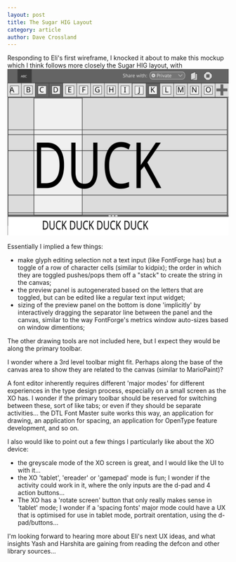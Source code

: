```yaml
---
layout: post
title: The Sugar HIG Layout
category: article
author: Dave Crossland
---
```


Responding to Eli's first wireframe, I knocked it about to make this mockup which I think follows more closely the Sugar HIG layout, with 
![DC Wireframe: Sugar HIG Layout](files/img/wireframe_concept_02_hig.svg)

Essentially I implied a few things:

* make glyph editing selection not a text input (like FontForge has) but a toggle of a row of character cells (similar to kidpix); the order in which they are toggled pushes/pops them off a "stack" to create the string in the canvas;
* the preview panel is autogenerated based on the letters that are toggled, but can be edited like a regular text input widget;
* sizing of the preview panel on the bottom is done 'implicitly' by interactively dragging the separator line between the panel and the canvas, similar to the way FontForge's metrics window auto-sizes based on window dimentions;

The other drawing tools are not included here, but I expect they would be along the primary toolbar. 

I wonder where a 3rd level toolbar might fit. 
Perhaps along the base of the canvas area to show they are related to the canvas (similar to MarioPaint)?

A font editor inherently requires different 'major modes' for different experiences in the type design process, especially on a small screen as the XO has. 
I wonder if the primary toolbar should be reserved for switching between these, sort of like tabs; or even if they should be separate activities... the DTL Font Master suite works this way, an application for drawing, an application for spacing, an application for OpenType feature development, and so on.

I also would like to point out a few things I particularly like about the XO device:

* the greyscale mode of the XO screen is great, and I would like the UI to with it...
* the XO 'tablet', 'ereader' or 'gamepad' mode is fun; I wonder if the activity could work in it, where the only inputs are the d-pad and 4 action buttons...
* The XO has a 'rotate screen' button that only really makes sense in 'tablet' mode; I wonder if a 'spacing fonts' major mode could have a UX that is optimised for use in tablet mode, portrait orentation, using the d-pad/buttons...

I'm looking forward to hearing more about Eli's next UX ideas, and what insights Yash and Harshita are gaining from reading the defcon and other library sources...
